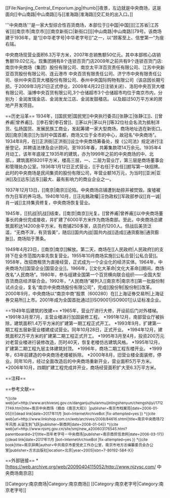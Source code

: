 [[File:Nanjing_Central_Emporium.jpg|thumb]]夜景，左边就是中央商场，这是面向[[中山南路|中山南路]]与[[淮海路|淮海路]]交汇处的出入口。]]

'''中央商场'''是一家大型综合性百货商场，本部位于[[中国|中国]][[江苏省|江苏省]][[南京市|南京市]][[南京新街口|新街口]][[中山南路|中山南路]]79号。该商场建于1936年，是“[[中华老字号|中华老字号]]”之一，以“顾客至上、信誉第一”为座右铭。

中央商场现营业面积6.3万平方米，2007年总销售额50亿元。其中本部核心店销售额19.02亿元。现集团拥有8个连锁百货门店<ref group="注">2009年之前共有9个连锁百货门店:南京中央商场（集团）股份有限公司、南京太平洋百货责任有限公司、江苏中央新亚百货股份有限公司、连云港市 中央百货有限责任公司、济宁市中央有限责任公司、徐州中央百货大楼股份有限公司、泰州中央国际购物有限公司（该店因长期亏损，于2009年3月21日正式停业，2009年4月22日注销关闭）、洛阳中央百货大楼有限公司、淄博中央百货有限公司</ref>,3个仓储超市<ref group="注">3个仓储超市均位于南京市内，分别为：金润发瑞金店、金润发龙江店、金润发鼓楼店。</ref> 以及超过50万平方米的房地产开发项目。

==历史沿革==
1934年，[[国民党|国民党]]中央执行委员[[张静江|张静江]]、[[曾养甫|曾养甫]]、[[李石曾|李石曾]]、[[茅以升|茅以升]]等32位社会名流为抵制洋货、弘扬国货、发展民族工商业，发起筹建一家大型商场，商场地址选在新街口。因[[南京|南京]]为当时中国首都，商场又位于全市的中心，故冠名“中央商场”。1934年8月，在[[正洪街|正洪街]]设立中央商场筹备处，按《公司法》规定进行注册登记，并聘请法律及会计顾问。至1935年春，共筹集款项14万余元。1935年4月动工，该年年底竣工<ref group="注">1935年的建筑，亦为1999年之前的中央商场的中、北部。</ref>，建筑面积8201平方米，楼高三层，一、二层为营业厅，第三层是商场董事会和管理处办公室。1936年1月12日正式营业，[[于右任|于右任]]题写第一块招牌。此时的中央商场是民间集资的股份有限公司，年营业额16万元，为当时[[亚洲|亚洲]]及[[远东|远东]]最大、最有影响力的商业企业之一。

1937年12月13日，[[南京|南京]]沦陷。中央商场店铺遭到劫掠并被焚毁。废墟被作为日军的养马场。1940年10月，[[汪兆銘政權|汪伪政权]]军政部参议[[肖一诚|肖一诚]]主持集资修复，中央商场恢复营业。

1945年，[[抗战|抗战]]结束，[[南京|南京]]光复。[[曾养甫|曾养甫]]以中央商场董事长的身份完成接收，并扩建了6000平方米作为商场南部。至此，中央商场总建筑面积达14200余平方米，有商铺250多家，店员约1200人。但战后美货泛滥，“无商不洋，有货皆美”，随后[[国共内战|国共内战]]造成[[通货膨胀|通货膨胀]]，商场陷于萧条。

1949年4月23日，[[南京|南京]]解放。第二天，商场在[[人民政府|人民政府]]的支持下在全市范围内率先恢复营业。1955年10月商场实施[[公私合营|公私合营]]。1958年，改招商租赁为直接经营，正式成为一个企业化的经济实体。1964年，中央商场为[[国营企业|国营企业]]。1966年，[[文化大革命|文化大革命]]期间，商场改名“人民商场”。1980年，参与组建全国第一个百货横向联合组织——全国大型百货商店经济联合会。1992年，“人民商场”被列入[[南京市|南京市]]第一批股份制试点企业，复名“南京中央商场股份有限公司”，完成[[股份制|股份制]]改革。2000年9月，中央商场以“南京中商”股票（600280）在[[上海证券交易所|上海证券交易所]]上市。2001年成为全国首批通过[[ISO9001|ISO9001]]认证标准企业。

==1949年后建筑的改建==
*1965年，营业厅进行大修，开设前后门对外楼梯。
*1991年3月至7月，主营业楼进行加固装修工程。
*1991年12月，南部营业厅被拆除，建筑面积1.4万平方米的扩建第一期工程正式开工。
*1993年9月，扩建第一期工程五层新营业楼建成试营业。同年10月28日，正式开业。
*1994年12月，建筑面积2万平方米的扩建第二期工程正式开工。
*1995年3月至4月，投资200万元对老营业楼进行装修改造，历时40天，恢复老楼仿古建筑风格。
*1995年12月，扩建第二期工程九层主体建筑封顶。
*1996年，商场二期工程东楼开业。
*1999年，63年前建造的中央商场老楼被拆除。
*2000年8月，旧营业楼全面装修，停业。同年10月，经过全面改造后的中央商场重新开业，营业面积5万平方米。
*2006年10月，四期扩建工程完成并开业，商场经营面积扩大至6.3万平方米。

==注释==
<div class="references-small">
<references group="注"/>
</div>

==参考文献==
<div class="references-small">
<references group="参"/>
</div>
<small>
*{{cite web|url=http://www.archivesnj.gov.cn/danganjuzhulanmu/jinlingshenyun/chengshijiyi/17127749.htm|title=南京中央商场（摘自《南京大观》）|publisher=南京市档案局|date=2006-01-05}}{{dead link|date=2017年11月 |bot=InternetArchiveBot |fix-attempted=yes }}
*{{cite web|url=http://www.linkshop.com.cn/web/archives/2008/84616.shtml|title=南京中央商场72年风雨 从诞生到飞跃|publisher=联商网|date=2008-01-04}}
*{{cite web|url=http://www.njsmj.gov.cn/site/smj/new_a200603176545.html?parentboardid=21|title=百年老字号－中央商场|publisher=南京商贸信息网|date=2006-03-17}}{{dead link|date=2017年11月 |bot=InternetArchiveBot |fix-attempted=yes }}
*{{cite book|title=南京辞典|author=中共南京市委党史工作办公室，南京市地方志编纂委员会办公室|publisher=方志出版社|location=北京|year=2005|isbn=7-80192-584-X}}
</small>

==外部链接==
*[https://web.archive.org/web/20090404115052/http://www.njzysc.com/ 中央商场南京店]

[[Category:南京商场|Category:南京商场]]
[[Category:南京老字号|Category:南京老字号]]